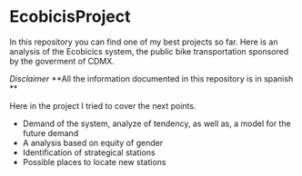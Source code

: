 # EcobicisProject
In this repository you can find one of my best projects so far. Here is an analysis of the Ecobicics system, the public bike transportation sponsored by the goverment of CDMX.  

*Disclaimer*
**All the information documented in this repository is in spanish **

Here in the project I tried to cover the next points.

-  Demand of the system, analyze of tendency, as well as, a model for the future demand
-  A analysis based on equity of gender
-  Identification of strategical stations
-  Possible places to locate new stations

